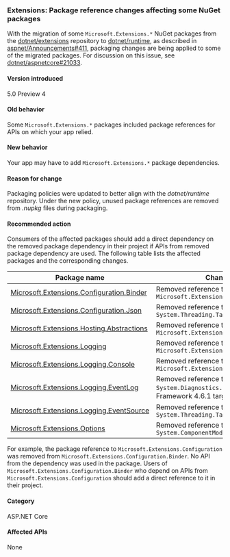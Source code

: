 ### Extensions: Package reference changes affecting some NuGet packages

With the migration of some `Microsoft.Extensions.*` NuGet packages from the [dotnet/extensions](https://github.com/dotnet/extensions) repository to [dotnet/runtime](https://github.com/dotnet/runtime), as described in [aspnet/Announcements#411](https://github.com/aspnet/Announcements/issues/411), packaging changes are being applied to some of the migrated packages. For discussion on this issue, see [dotnet/aspnetcore#21033](https://github.com/dotnet/aspnetcore/issues/21033).

#### Version introduced

5.0 Preview 4

#### Old behavior

Some `Microsoft.Extensions.*` packages included package references for APIs on which your app relied.

#### New behavior

Your app may have to add `Microsoft.Extensions.*` package dependencies.

#### Reason for change

Packaging policies were updated to better align with the *dotnet/runtime* repository. Under the new policy, unused package references are removed from *.nupkg* files during packaging.

#### Recommended action

Consumers of the affected packages should add a direct dependency on the removed package dependency in their project if APIs from removed package dependency are used. The following table lists the affected packages and the corresponding changes.

|Package name|Change description|
|------------|------------------|
|[Microsoft.Extensions.Configuration.Binder](https://nuget.org/packages/Microsoft.Extensions.Configuration.Binder)|Removed reference to `Microsoft.Extensions.Configuration`|
|[Microsoft.Extensions.Configuration.Json](https://nuget.org/packages/Microsoft.Extensions.Configuration.Json)    |Removed reference to `System.Threading.Tasks.Extensions`|
|[Microsoft.Extensions.Hosting.Abstractions](https://nuget.org/packages/Microsoft.Extensions.Hosting.Abstractions)|Removed reference to `Microsoft.Extensions.Logging.Abstractions`|
|[Microsoft.Extensions.Logging](https://nuget.org/packages/Microsoft.Extensions.Logging)                          |Removed reference to `Microsoft.Extensions.Configuration.Binder`|
|[Microsoft.Extensions.Logging.Console](https://nuget.org/packages/Microsoft.Extensions.Logging.Console)          |Removed reference to `Microsoft.Extensions.Configuration.Abstractions`|
|[Microsoft.Extensions.Logging.EventLog](https://nuget.org/packages/Microsoft.Extensions.Logging.EventLog)        |Removed reference to `System.Diagnostics.EventLog` for the .NET Framework 4.6.1 target framework moniker|
|[Microsoft.Extensions.Logging.EventSource](https://nuget.org/packages/Microsoft.Extensions.Logging.EventSource)  |Removed reference to `System.Threading.Tasks.Extensions`|
|[Microsoft.Extensions.Options](https://nuget.org/packages/Microsoft.Extensions.Options)                          |Removed reference to `System.ComponentModel.Annotations`|

For example, the package reference to `Microsoft.Extensions.Configuration` was removed from `Microsoft.Extensions.Configuration.Binder`. No API from the dependency was used in the package. Users of `Microsoft.Extensions.Configuration.Binder` who depend on APIs from `Microsoft.Extensions.Configuration` should add a direct reference to it in their project.

#### Category

ASP.NET Core

#### Affected APIs

None

<!--

#### Affected APIs

Not detectable via API analysis

-->

